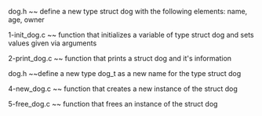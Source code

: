 dog.h
~~ define a new type struct dog with the following elements: name, age, owner

1-init_dog.c
~~ function that initializes a variable of type struct dog and sets values given via arguments

2-print_dog.c
~~ function that prints a struct dog and it's information

dog.h
~~define a new type dog_t as a new name for the type struct dog

4-new_dog.c
~~ function that creates a new instance of the struct dog

5-free_dog.c
~~ function that frees an instance of the struct dog
